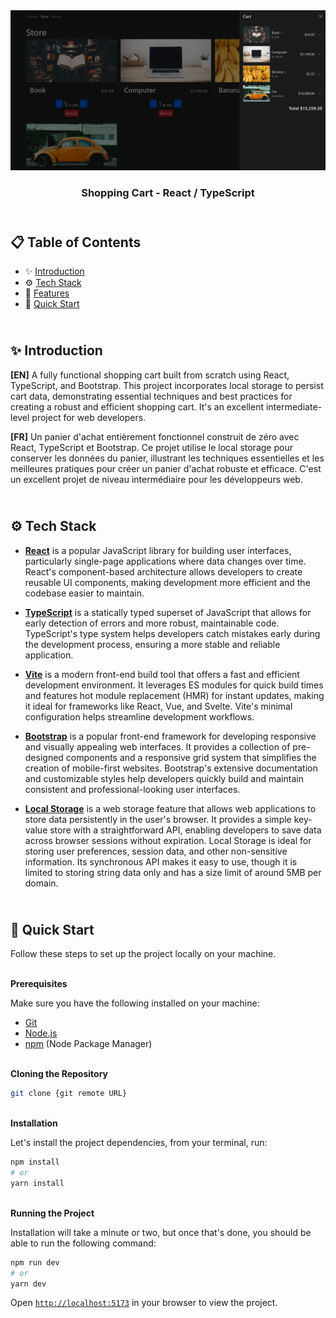<div align="center">
    <a href="https://shoppingcart-react-fv.netlify.app" target="_blank">
      <img src="public/design/preview.png" alt="Project Banner">
    </a>
  <h3 align="center">Shopping Cart - React / TypeScript</h3>
</div>

##  <br /> 📋 <a name="table">Table of Contents</a>

- ✨ [Introduction](#introduction)
- ⚙️ [Tech Stack](#tech-stack)
- 📝 [Features](#features)
- 🚀 [Quick Start](#quick-start)

##  <br /> <a name="introduction">✨ Introduction</a>

**[EN]** A fully functional shopping cart built from scratch using React, TypeScript, and Bootstrap. This project incorporates local storage to persist cart data, demonstrating essential techniques and best practices for creating a robust and efficient shopping cart. It's an excellent intermediate-level project for web developers.

**[FR]** Un panier d'achat entièrement fonctionnel construit de zéro avec React, TypeScript et Bootstrap. Ce projet utilise le local storage pour conserver les données du panier, illustrant les techniques essentielles et les meilleures pratiques pour créer un panier d'achat robuste et efficace. C'est un excellent projet de niveau intermédiaire pour les développeurs web.

##  <br /> <a name="tech-stack">⚙️ Tech Stack</a>

- [**React**](https://react.dev/reference/react) is a popular JavaScript library for building user interfaces, particularly single-page applications where data changes over time. React's component-based architecture allows developers to create reusable UI components, making development more efficient and the codebase easier to maintain. 

- [**TypeScript**](https://www.typescriptlang.org/docs/) is a statically typed superset of JavaScript that allows for early detection of errors and more robust, maintainable code. TypeScript's type system helps developers catch mistakes early during the development process, ensuring a more stable and reliable application.

- [**Vite**](https://vitejs.dev/guide/) is a modern front-end build tool that offers a fast and efficient development environment. It leverages ES modules for quick build times and features hot module replacement (HMR) for instant updates, making it ideal for frameworks like React, Vue, and Svelte. Vite's minimal configuration helps streamline development workflows.

- [**Bootstrap**](https://getbootstrap.com/docs/4.1/getting-started/introduction/) is a popular front-end framework for developing responsive and visually appealing web interfaces. It provides a collection of pre-designed components and a responsive grid system that simplifies the creation of mobile-first websites. Bootstrap's extensive documentation and customizable styles help developers quickly build and maintain consistent and professional-looking user interfaces.

- [**Local Storage**](https://developer.mozilla.org/en-US/docs/Web/API/Window/localStorage) is a web storage feature that allows web applications to store data persistently in the user's browser. It provides a simple key-value store with a straightforward API, enabling developers to save data across browser sessions without expiration. Local Storage is ideal for storing user preferences, session data, and other non-sensitive information. Its synchronous API makes it easy to use, though it is limited to storing string data only and has a size limit of around 5MB per domain.

## <br /> <a name="quick-start">🚀 Quick Start</a>

Follow these steps to set up the project locally on your machine.

<br/>**Prerequisites**

Make sure you have the following installed on your machine:

- [Git](https://git-scm.com/)
- [Node.js](https://nodejs.org/en)
- [npm](https://www.npmjs.com/) (Node Package Manager)

<br/>**Cloning the Repository**

```bash
git clone {git remote URL}
```

<br/>**Installation**

Let's install the project dependencies, from your terminal, run:

```bash
npm install
# or
yarn install
```


<br/>**Running the Project**

Installation will take a minute or two, but once that's done, you should be able to run the following command:

```bash
npm run dev
# or
yarn dev
```

Open [`http://localhost:5173`](http://localhost:5173) in your browser to view the project.